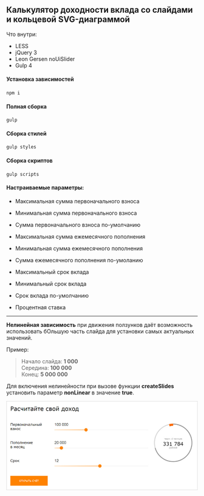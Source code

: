 ## Калькулятор доходности вклада со слайдами и кольцевой SVG-диаграммой
Что внутри:
* LESS
* jQuery 3
* Leon Gersen noUiSlider 
* Gulp 4

#### Установка зависимостей
    npm i

#### Полная сборка
    gulp

#### Сборка стилей
    gulp styles

#### Сборка скриптов
    gulp scripts
    
#### Настраиваемые параметры:
* Максимальная сумма первоначального взноса
* Минимальная сумма первоначального взноса
* Сумма первоначального взноса по-умолчанию

* Максимальная сумма ежемесячного пополнения
* Минимальная сумма ежемесячного пополнения
* Сумма ежемесячного пополнения по-умоланию

* Максимальный срок вклада
* Минимальный срок вклада
* Срок вклада по-умолчанию

* Процентная ставка
---
**Нелинейная зависимость** при движения ползунков даёт возможность использовать бОльшую часть слайда для установки самых актуальных значений. 

Пример:
> Начало слайда: **1 000**  
> Середина: **100 000**  
> Конец: **5 000 000**

Для включения нелинейности при вызове функции **createSlides** установить параметр **nonLinear** в значение **true**.

![](https://github.com/AKopytenko/Calculator-Bank/blob/master/preview.jpg)